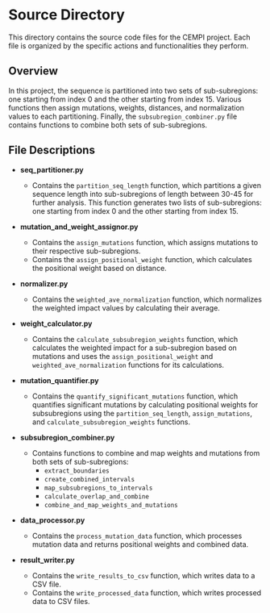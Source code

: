 # Source Directory

This directory contains the source code files for the CEMPI project. Each file is organized by the specific actions and functionalities they perform.

## Overview

In this project, the sequence is partitioned into two sets of sub-subregions: one starting from index 0 and the other starting from index 15. Various functions then assign mutations, weights, distances, and normalization values to each partitioning. Finally, the `subsubregion_combiner.py` file contains functions to combine both sets of sub-subregions.

## File Descriptions

- **seq_partitioner.py**
  - Contains the `partition_seq_length` function, which partitions a given sequence length into sub-subregions of length between 30-45 for further analysis. This function generates two lists of sub-subregions: one starting from index 0 and the other starting from index 15.

- **mutation_and_weight_assignor.py**
  - Contains the `assign_mutations` function, which assigns mutations to their respective sub-subregions.
  - Contains the `assign_positional_weight` function, which calculates the positional weight based on distance.

- **normalizer.py**
  - Contains the `weighted_ave_normalization` function, which normalizes the weighted impact values by calculating their average.

- **weight_calculator.py**
  - Contains the `calculate_subsubregion_weights` function, which calculates the weighted impact for a sub-subregion based on mutations and uses the `assign_positional_weight` and `weighted_ave_normalization` functions for its calculations.

- **mutation_quantifier.py**
  - Contains the `quantify_significant_mutations` function, which quantifies significant mutations by calculating positional weights for subsubregions using the `partition_seq_length`, `assign_mutations`, and `calculate_subsubregion_weights` functions.

- **subsubregion_combiner.py**
  - Contains functions to combine and map weights and mutations from both sets of sub-subregions:
    - `extract_boundaries`
    - `create_combined_intervals`
    - `map_subsubregions_to_intervals`
    - `calculate_overlap_and_combine`
    - `combine_and_map_weights_and_mutations`

- **data_processor.py**
  - Contains the `process_mutation_data` function, which processes mutation data and returns positional weights and combined data.

- **result_writer.py**
  - Contains the `write_results_to_csv` function, which writes data to a CSV file.
  - Contains the `write_processed_data` function, which writes processed data to CSV files.
